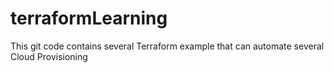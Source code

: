 # terraformLearning

This git code contains several Terraform example that can automate several Cloud Provisioning
